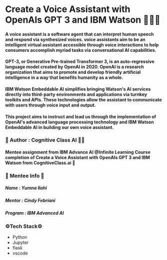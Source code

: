 # Create a Voice Assistant with OpenAIs GPT 3 and IBM Watson 🤗🤗🤗
#### A voice assistant is a software agent that can interpret human speech and respond via synthesized voices. voice assistants aim to be an intelligent virtual assistant accessible through voice interactions to help consumers accomplish myriad tasks via conversational AI capabilities. 
#### GPT-3, or Generative Pre-trained Transformer 3, is an auto-regressive language model created by OpenAI in 2020. OpenAI is a research organization that aims to promote and develop friendly artificial intelligence in a way that benefits humanity as a whole. 
#### IBM Watson Embeddable AI simplifies bringing Watson's AI services directly into third-party environments and applications via turnkey toolkits and APIs. These technologies allow the assistant to communicate with users through voice input and output.
#### This project aims to instruct and lead us through the implementation of OpenAI's advanced language processing technology and IBM Watson Embeddable AI in building our own voice assistant.  

### 📝 Author  : Cognitive Class AI ✍🏻

#### Mentee assignment from IBM Advance AI @Infinite Learning Course completion of Create a Voice Assistant with OpenAIs GPT 3 and IBM Watson from CognitiveClass.ai 🤖

### 🌸 Mentee Info 🌸
##### Name      : Yumna Ilahi
##### Mentor    : Cindy Febriani
##### Program   : IBM Advanced AI 
### ⚙️Tech Stack⚙️
- Python
- Jupyter
- flask
- vscode
